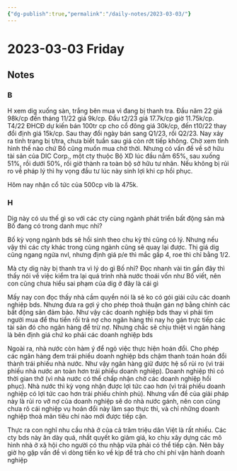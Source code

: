 ```yaml
---
{"dg-publish":true,"permalink":"/daily-notes/2023-03-03/"}
---
```


# 2023-03-03 Friday

## Notes

### B

H xem dig xuống sàn, trắng bên mua vì đang bị thanh tra. Đầu năm 22 giá 98k/cp đến tháng 11/22 giá 9k/cp. Đầu t2/23 giá 17.7k/cp giờ 11.75k/cp.
T4/22 ĐHCĐ dự kiến bán 100tr cp cho cổ đông giá 30k/cp, đến t10/22 thay đổi định giá 15k/cp. Sau thay đổi ngày bán sang Q1/23, rồi Q2/23. Nay xảy ra tình trạng bị t/tra, chưa biết tuần sau giá còn rớt tiếp không. Chờ xem tình hình thế nào chứ Bố cũng muốn mua chờ thời.
Nhưng có vấn đề về sở hữu tài sản của DIC Corp., một cty thuộc Bộ XD lúc đầu nắm 65%, sau xuống 51%, rồi dưới 50%, rồi giờ thành ra toàn bộ sở hữu tư nhân. Nếu không bị rủi ro về pháp lý thì hy vọng đầu tư lúc này sinh lợi khi cp hồi phục.

Hôm nay nhận cổ tức của 500cp vib là 475k.

### H

Dig này có ưu thế gì so với các cty cùng ngành phát triển bất động sản mà Bố đang có trong danh mục nhỉ?

Bố kỳ vọng ngành bds sẽ hồi sinh theo chu kỳ thì cũng có lý. Nhưng nếu vậy thì các cty khác trong cùng ngành cũng sẽ quay lại được. Thị giá dig cũng ngang ngửa nvl, nhưng định giá p/e thì mắc gấp 4, roe thì chỉ bằng 1/2. 

Mà cty dig này bị thanh tra vì lý do gì Bố nhỉ? Đọc nhanh vài tin gần đây thì thấy nói về việc kiểm tra lại quá trình nhà nước thoái vốn như Bố viết, nên con cũng chưa hiểu sai phạm của dig ở đây là cái gì

Mấy nay con đọc thấy nhà cầm quyền nói là sẽ ko có gói giải cứu các doanh nghiệp bds. Nhưng đưa ra gợi ý cho phép thoả thuận gán nợ bằng chính các bất động sản đảm bảo. Như vậy các doanh nghiệp bds thay vì phải tìm người mua để thu tiền rồi trả nợ cho ngân hàng thì nay họ gán trực tiếp các tài sản đó cho ngân hàng để trừ nợ. Nhưng chắc sẽ chịu thiệt vì ngân hàng là bên định giá chứ ko phải các doanh nghiệp bds

Ngoài ra, nhà nước còn hàm ý để ngỏ việc thực hiện hoán đổi. Cho phép các ngân hàng đem trái phiếu doanh nghiệp bds chậm thanh toán hoán đổi thành trái phiếu nhà nước. Như vậy ngân hàng giữ được hệ số rủi ro (vì trái phiếu nhà nước an toàn hơn trái phiếu doanh nghiệp). Doanh nghiệp thì có thời gian thở (vì nhà nước có thể chấp nhận chờ các doanh nghiệp hồi phục). Nhà nước thì kỳ vọng nhận được lợi tức cao hơn (vì trái phiếu doanh nghiệp có lợi tức cao hơn trái phiếu chính phủ). Nhưng vấn đề của giải pháp này là rủi ro vỡ nợ của doanh nghiệp sẽ do nhà nước gánh, nên con cũng chưa rõ cái nghiệp vụ hoán đổi này làm sao thực thi, và chỉ những doanh nghiệp thoả mãn tiêu chí nào mới được tiếp cận. 

Thực ra con nghĩ nhu cầu nhà ở của cả trăm triệu dân Việt là rất nhiều. Các cty bds này ăn dày quá, nhất quyết ko giảm giá, ko chịu xây dựng các mô hình nhà ở xã hội cho người có thu nhập vừa phải có thể tiếp cận. Nên bây giờ họ gặp vấn đề vì dòng tiền ko về kịp để trả cho chi phí vận hành doanh nghiệp